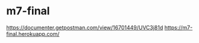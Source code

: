 # m7-final
https://documenter.getpostman.com/view/16701449/UVC3j81d
https://m7-final.herokuapp.com/
